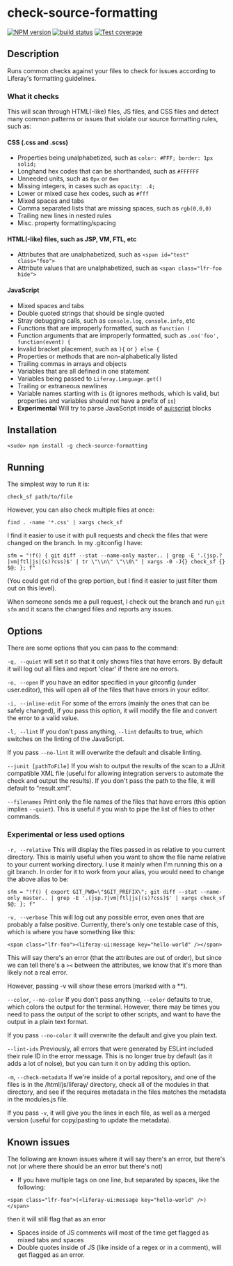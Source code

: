 check-source-formatting
=======================
[![NPM version][npm-image]][npm-url]
[![build status][travis-image]][travis-url]
[![Test coverage][coveralls-image]][coveralls-url]

## Description

Runs common checks against your files to check for issues according to Liferay's formatting guidelines.

### What it checks
This will scan through HTML(-like) files, JS files, and CSS files and detect many common patterns or issues that violate our source formatting rules, such as:

#### CSS (.css and .scss)
- Properties being unalphabetized, such as `color: #FFF; border: 1px solid;`
- Longhand hex codes that can be shorthanded, such as `#FFFFFF`
- Unneeded units, such as `0px` or `0em`
- Missing integers, in cases such as `opacity: .4;`
- Lower or mixed case hex codes, such as `#fff`
- Mixed spaces and tabs
- Comma separated lists that are missing spaces, such as `rgb(0,0,0)`
- Trailing new lines in nested rules
- Misc. property formatting/spacing

#### HTML(-like) files, such as JSP, VM, FTL, etc
- Attributes that are unalphabetized, such as `<span id="test" class="foo">`
- Attribute values that are unalphabetized, such as `<span class="lfr-foo hide">`

#### JavaScript
- Mixed spaces and tabs
- Double quoted strings that should be single quoted
- Stray debugging calls, such as `console.log`, `console.info`, etc
- Functions that are improperly formatted, such as `function (`
- Function arguments that are improperly formatted, such as `.on('foo', function(event) {`
- Invalid bracket placement, such as `){` or `} else {`
- Properties or methods that are non-alphabetically listed
- Trailing commas in arrays and objects
- Variables that are all defined in one statement
- Variables being passed to `Liferay.Language.get()`
- Trailing or extraneous newlines
- Variable names starting with `is` (it ignores methods, which is valid, but properties and variables should not have a prefix of `is`)
- **Experimental** Will try to parse JavaScript inside of <aui:script> blocks

## Installation

```
<sudo> npm install -g check-source-formatting
```

## Running

The simplest way to run it is:

```
check_sf path/to/file
```

However, you can also check multiple files at once:

```
find . -name '*.css' | xargs check_sf
```

I find it easier to use it with pull requests and check the files that were changed on the branch.
In my .gitconfig I have:

```
sfm = "!f() { git diff --stat --name-only master.. | grep -E '.(jsp.?|vm|ftl|js|(s)?css)$' | tr \"\\n\" \"\\0\" | xargs -0 -J{} check_sf {} $@; }; f"
```

(You could get rid of the grep portion, but I find it easier to just filter them out on this level).

When someone sends me a pull request, I check out the branch and run `git sfm` and it scans the changed files and reports any issues.

## Options

There are some options that you can pass to the command:

`-q, --quiet` will set it so that it only shows files that have errors. By default it will log out all files and report 'clear' if there are no errors.

`-o, --open` If you have an editor specified in your gitconfig (under user.editor), this will open all of the files that have errors in your editor.

`-i, --inline-edit` For some of the errors (mainly the ones that can be safely changed), if you pass this option, it will modify the file and convert the error to a valid value.

`-l, --lint` If you don't pass anything, `--lint` defaults to true, which switches on the linting of the JavaScript.

If you pass `--no-lint` it will overwrite the default and disable linting.

`--junit [pathToFile]` If you wish to output the results of the scan to a JUnit compatible XML file (useful for allowing integration servers to automate the check and output the results).
    If you don't pass the path to the file, it will default to "result.xml".

`--filenames` Print only the file names of the files that have errors (this option implies `--quiet`). This is useful if you wish to pipe the list of files to other commands.

### Experimental or less used options

`-r, --relative` This will display the files passed in as relative to you current directory.
This is mainly useful when you want to show the file name relative to your current working directory.
I use it mainly when I'm running this on a git branch. In order for it to work from your alias, you would need to change the above alias to be:
```
sfm = "!f() { export GIT_PWD=\"$GIT_PREFIX\"; git diff --stat --name-only master.. | grep -E '.(jsp.?|vm|ftl|js|(s)?css)$' | xargs check_sf $@; }; f"
```

`-v, --verbose` This will log out any possible error, even ones that are probably a false positive.
Currently, there's only one testable case of this, which is where you have something like this:
```
<span class="lfr-foo"><liferay-ui:message key="hello-world" /></span>
```
This will say there's an error (that the attributes are out of order), but since we can tell there's a `><` between the attributes, we know that it's more than likely not a real error.

However, passing -v will show these errors (marked with a **).

`--color`, `--no-color` If you don't pass anything, `--color` defaults to true, which colors the output for the terminal. However, there may be times you need to pass the output of the script to other scripts, and want to have the output in a plain text format.

If you pass `--no-color` it will overwrite the default and give you plain text.

`--lint-ids` Previously, all errors that were generated by ESLint included their rule ID in the error message. This is no longer true by default (as it adds a lot of noise), but you can turn it on by adding this option.

`-m`, `--check-metadata` If we're inside of a portal repository, and one of the files is in the /html/js/liferay/ directory, check all of the modules in that directory, and see if the requires metadata in the files matches the metadata in the modules.js file.

If you pass `-v`, it will give you the lines in each file, as well as a merged version (useful for copy/pasting to update the metadata).

## Known issues
The following are known issues where it will say there's an error, but there's not (or where there should be an error but there's not)

- If you have multiple tags on one line, but separated by spaces, like the following:
```
<span class="lfr-foo">(<liferay-ui:message key="hello-world" />)</span>
```
then it will still flag that as an error
- Spaces inside of JS comments will most of the time get flagged as mixed tabs and spaces
- Double quotes inside of JS (like inside of a regex or in a comment), will get flagged as an error.

[npm-image]: https://img.shields.io/npm/v/check-source-formatting.svg?style=flat-square
[npm-url]: https://npmjs.org/package/check-source-formatting
[travis-image]: https://img.shields.io/travis/natecavanaugh/check-source-formatting/master.svg?style=flat-square
[travis-url]: https://travis-ci.org/natecavanaugh/check-source-formatting
[coveralls-image]: https://img.shields.io/coveralls/natecavanaugh/check-source-formatting/master.svg?style=flat-square
[coveralls-url]: https://coveralls.io/r/natecavanaugh/check-source-formatting?branch=master